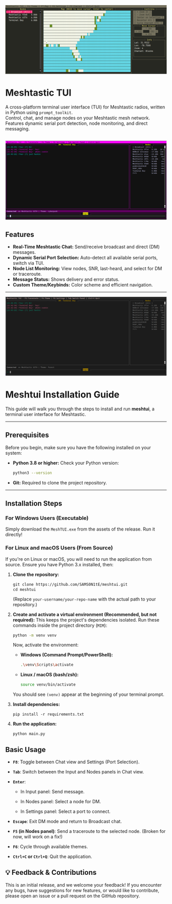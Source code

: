 ![Screenshot](screenshots/Map3.png)

# Meshtastic TUI

A cross-platform terminal user interface (TUI) for Meshtastic radios, written in Python using `prompt_toolkit`.  
Control, chat, and manage nodes on your Meshtastic mesh network. Features dynamic serial port detection, node monitoring, and direct messaging.


![Screenshot](screenshots/theme2.png)
---

## Features

- **Real-Time Meshtastic Chat:** Send/receive broadcast and direct (DM) messages.
- **Dynamic Serial Port Selection:** Auto-detect all available serial ports, switch via TUI.
- **Node List Monitoring:** View nodes, SNR, last-heard, and select for DM or traceroute.
- **Message Status:** Shows delivery and error status.
- **Custom Theme/Keybinds:** Color scheme and efficient navigation.

---
![Screenshot](screenshots/theme3.png)


# Meshtui Installation Guide

This guide will walk you through the steps to install and run **meshtui**, a terminal user interface for Meshtastic.

---

## Prerequisites

Before you begin, make sure you have the following installed on your system:

* **Python 3.8 or higher:**
  Check your Python version:

  ```bash
  python3 --version
  ```

* **Git:**
  Required to clone the project repository.

---

## Installation Steps

### For Windows Users (Executable)

Simply download the `MeshTUI.exe` from the assets of the release.
Run it directly!

### For Linux and macOS Users (From Source)

If you're on Linux or macOS, you will need to run the application from source. Ensure you have Python 3.x installed, then:

1. **Clone the repository:**

   ```
   git clone https://github.com/SAMS0N1tE/meshtui.git
   cd meshtui
   
   ```

   (Replace `your-username/your-repo-name` with the actual path to your repository.)

2.  **Create and activate a virtual environment (Recommended, but not required):**
    This keeps the project's dependencies isolated. Run these commands inside the project directory (`MIM`):
    ```bash
    python -m venv venv
    ```
    Now, activate the environment:
    * **Windows (Command Prompt/PowerShell):**
        ```bash
        .\venv\Scripts\activate
        ```
    * **Linux / macOS (bash/zsh):**
        ```bash
        source venv/bin/activate
        ```
    You should see `(venv)` appear at the beginning of your terminal prompt.

3. **Install dependencies:**

   ```
   pip install -r requirements.txt
   
   ```

4. **Run the application:**

   ```
   python main.py
   
   ```

## Basic Usage

* **`F8`**: Toggle between Chat view and Settings (Port Selection).

* **`Tab`**: Switch between the Input and Nodes panels in Chat view.

* **`Enter`**:

  * In Input panel: Send message.

  * In Nodes panel: Select a node for DM.

  * In Settings panel: Select a port to connect.

* **`Escape`**: Exit DM mode and return to Broadcast chat.

* **`F5` (in Nodes panel)**: Send a traceroute to the selected node. (Broken for now, will work on a fix!)

* **`F6`**: Cycle through available themes.

* **`Ctrl+C` or `Ctrl+Q`**: Quit the application.

## 💡 Feedback & Contributions

This is an initial release, and we welcome your feedback! If you encounter any bugs, have suggestions for new features, or would like to contribute, please open an issue or a pull request on the GitHub repository.


